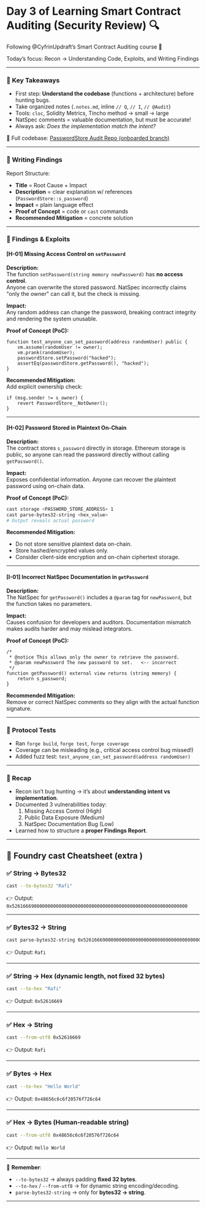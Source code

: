 # Day 3 of Learning Smart Contract Auditing (Security Review) 🔍

Following @CyfrinUpdraft’s Smart Contract Auditing course 🚀

Today’s focus: Recon → Understanding Code, Exploits, and Writing Findings

---

### 🔑 Key Takeaways
- First step: **Understand the codebase** (functions + architecture) before hunting bugs.  
- Take organized notes (`.notes.md`, inline `// Q`, `// I`, `// @Audit`)  
- Tools: `cloc`, Solidity Metrics, Tincho method → small → large  
- NatSpec comments = valuable documentation, but must be accurate!  
- Always ask: *Does the implementation match the intent?*

📂 Full codebase: [PasswordStore Audit Repo (onboarded branch)](https://github.com/Cyfrin/3-passwordstore-audit/tree/onboarded)

---

### 📝 Writing Findings
Report Structure:  
- **Title** = Root Cause + Impact  
- **Description** = clear explanation w/ references (`PasswordStore::s_password`)  
- **Impact** = plain language effect  
- **Proof of Concept** = code or `cast` commands  
- **Recommended Mitigation** = concrete solution  

---

### 🐞 Findings & Exploits

#### [H-01] Missing Access Control on `setPassword`
**Description:**  
The function `setPassword(string memory newPassword)` has **no access control**.  
Anyone can overwrite the stored password. NatSpec incorrectly claims "only the owner" can call it, but the check is missing.  

**Impact:**  
Any random address can change the password, breaking contract integrity and rendering the system unusable.  

**Proof of Concept (PoC):**
```solidity
function test_anyone_can_set_password(address randomUser) public {
    vm.assume(randomUser != owner);
    vm.prank(randomUser);
    passwordStore.setPassword("hacked");
    assertEq(passwordStore.getPassword(), "hacked");
}
```

**Recommended Mitigation:**  
Add explicit ownership check:
```solidity
if (msg.sender != s_owner) {
    revert PasswordStore__NotOwner();
}
```

---

#### [H-02] Password Stored in Plaintext On-Chain
**Description:**  
The contract stores `s_password` directly in storage. Ethereum storage is public, so anyone can read the password directly without calling `getPassword()`.  

**Impact:**  
Exposes confidential information. Anyone can recover the plaintext password using on-chain data.  

**Proof of Concept (PoC):**
```bash
cast storage <PASSWORD_STORE_ADDRESS> 1
cast parse-bytes32-string <hex_value>
# Output reveals actual password
```

**Recommended Mitigation:**  
- Do not store sensitive plaintext data on-chain.  
- Store hashed/encrypted values only.  
- Consider client-side encryption and on-chain ciphertext storage.

---

#### [I-01] Incorrect NatSpec Documentation in `getPassword`
**Description:**  
The NatSpec for `getPassword()` includes a `@param` tag for `newPassword`, but the function takes no parameters.  

**Impact:**  
Causes confusion for developers and auditors. Documentation mismatch makes audits harder and may mislead integrators.  

**Proof of Concept (PoC):**
```solidity
/*
 * @notice This allows only the owner to retrieve the password.
 * @param newPassword The new password to set.   <-- incorrect
 */
function getPassword() external view returns (string memory) {
    return s_password;
}
```

**Recommended Mitigation:**  
Remove or correct NatSpec comments so they align with the actual function signature.

---

### 🧪 Protocol Tests
- Ran `forge build`, `forge test`, `forge coverage`  
- Coverage can be misleading (e.g., critical access control bug missed!)  
- Added fuzz test: `test_anyone_can_set_password(address randomUser)`  

---

### 🚀 Recap
- Recon isn’t bug hunting → it’s about **understanding intent vs implementation**.  
- Documented 3 vulnerabilities today:  
  1. Missing Access Control (High)  
  2. Public Data Exposure (Medium)  
  3. NatSpec Documentation Bug (Low)  
- Learned how to structure a **proper Findings Report**.  

---

## 📌 Foundry cast Cheatsheet (extra )

### ✅ String → Bytes32

```bash
cast --to-bytes32 "Rafi"
```

👉 Output: `0x5261666900000000000000000000000000000000000000000000000000000000`

---

### ✅ Bytes32 → String

```bash
cast parse-bytes32-string 0x5261666900000000000000000000000000000000000000000000000000000000
```

👉 Output: `Rafi`

---

### ✅ String → Hex (dynamic length, not fixed 32 bytes)

```bash
cast --to-hex "Rafi"
```

👉 Output: `0x52616669`

---

### ✅ Hex → String

```bash
cast --from-utf8 0x52616669
```

👉 Output: `Rafi`

---

### ✅ Bytes → Hex

```bash
cast --to-hex "Hello World"
```

👉 Output: `0x48656c6c6f20576f726c64`

---

### ✅ Hex → Bytes (Human-readable string)

```bash
cast --from-utf8 0x48656c6c6f20576f726c64
```

👉 Output: `Hello World`

---

📒 **Remember**:

* `--to-bytes32` → always padding **fixed 32 bytes**.
* `--to-hex` / `--from-utf8` → for dynamic string encoding/decoding.
* `parse-bytes32-string` → only for **bytes32 → string**.

---

